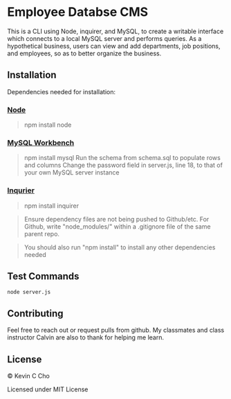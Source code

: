 # Employee Databse CMS

This is a CLI using Node, inquirer, and MySQL, to create a writable interface which connects to a local MySQL server and performs queries. As a hypothetical business, users can view and add departments, job positions, and employees, so as to better organize the business. 


## Installation

Dependencies needed for installation:

### [Node](https://nodejs.org/en/)
> npm install node
### [MySQL Workbench](https://www.mysql.com/products/workbench/)
> npm install mysql
> Run the schema from schema.sql to populate rows and columns
> Change the password field in server.js, line 18, to that of your own MySQL server instance
### [Inqurier](https://www.npmjs.com/package/inquirer)
> npm install inquirer

> Ensure dependency files are not being pushed to Github/etc. For Github, write "node_modules/" within a .gitignore file of the same parent repo. 

> You should also run "npm install" to install any other dependencies needed
## Test Commands

`` node server.js
``

## Contributing
Feel free to reach out or request pulls from github. My classmates and class instructor Calvin are also to thank for helping me learn.

## License
© Kevin C Cho

Licensed under MIT License
